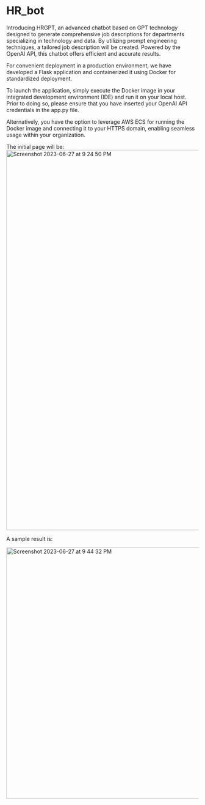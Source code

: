 # HR_bot
Introducing HRGPT, an advanced chatbot based on GPT technology designed to generate comprehensive job descriptions for departments specializing in technology and data. By utilizing prompt engineering techniques,  a tailored job description will be created. Powered by the OpenAI API, this chatbot offers efficient and accurate results.

For convenient deployment in a production environment, we have developed a Flask application and containerized it using Docker for standardized deployment.

To launch the application, simply execute the Docker image in your integrated development environment (IDE) and run it on your local host. Prior to doing so, please ensure that you have inserted your OpenAI API credentials in the app.py file.

Alternatively, you have the option to leverage AWS ECS for running the Docker image and connecting it to your HTTPS domain, enabling seamless usage within your organization.

The initial page will be: <img width="993" alt="Screenshot 2023-06-27 at 9 24 50 PM" src="https://github.com/KamranNiroomand/HR_bot/assets/95174740/2d73d395-93ca-4bfe-b3c1-9339a4131525">

A sample result is:

<img width="656" alt="Screenshot 2023-06-27 at 9 44 32 PM" src="https://github.com/KamranNiroomand/HR_bot/assets/95174740/28ef6e9b-3eff-46b6-84f2-42f92b36a4ab">

